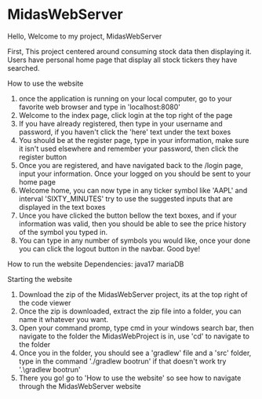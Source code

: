 # MidasWebServer
Hello, Welcome to my project, MidasWebServer

First, This project centered around consuming stock data then displaying it. 
Users have personal home page that display all stock tickers they have searched.

How to use the website
1. once the application is running on your local computer, go to your favorite web browser and type in 'localhost:8080'
2. Welcome to the index page, click login at the top right of the page
3. If you have already registered, then type in your username and password, if you haven't click the 'here' text under the text boxes
4. You should be at the register page, type in your information, make sure it isn't used elsewhere and remember your password, then click the register button
5. Once you are registered, and have navigated back to the /login page, input your information. Once your logged on you should be sent to your home page
6. Welcome home, you can now type in any ticker symbol like 'AAPL' and interval 'SIXTY_MINUTES' try to use the suggested inputs that are displayed in the text boxes
7. Unce you have clicked the button bellow the text boxes, and if your information was valid, then you should be able to see the price history of the symbol you typed in.
8. You can type in any number of symbols you would like, once your done you can click the logout button in the navbar. Good bye!

How to run the website
Dependencies:
java17
mariaDB

Starting the website
1. Download the zip of the MidasWebServer project, its at the top right of the code viewer
2. Once the zip is downloaded, extract the zip file into a folder, you can name it whatever you want. 
3. Open your command promp, type cmd in your windows search bar, then navigate to the folder the MidasWebProject is in, use 'cd' to navigate to the folder
4. Once you in the folder, you should see a 'gradlew' file and a 'src' folder, type in the command './gradlew bootrun' if that doesn't work try '.\gradlew bootrun'
5. There you go! go to 'How to use the website' so see how to navigate through the MidasWebServer website
